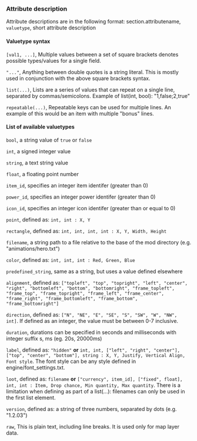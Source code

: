 ### Attribute description
Attribute descriptions are in the following format: section.attributename, `valuetype`, short attribute description

#### Valuetype syntax

`[val1, ...]`, Multiple values between a set of square brackets denotes possible types/values for a single field.

`"..."`, Anything between double quotes is a string literal. This is mostly used in conjunction with the above square brackets syntax.

`list(...)`, Lists are a series of values that can repeat on a single line, separated by commas/semicolons. Example of list(int, bool): "1,false;2,true"

`repeatable(...)`, Repeatable keys can be used for multiple lines. An example of this would be an item with multiple "bonus" lines.

#### List of available valuetypes

`bool`, a string value of `true` or `false`

`int`, a signed integer value

`string`, a text string value

`float`, a floating point number

`item_id`, specifies an integer item identifer (greater than 0)

`power_id`, specifies an integer power identifer (greater than 0)

`icon_id`, specifies an integer icon identifer (greater than or equal to 0)

`point`, defined as: `int, int : X, Y`

`rectangle`, defined as: `int, int, int, int : X, Y, Width, Height`

`filename`, a string path to a file relative to the base of the mod directory (e.g. "animations/hero.txt")

`color`, defined as: `int, int, int : Red, Green, Blue`

`predefined_string`, same as a string, but uses a value defined elsewhere

`alignment`, defined as: `["topleft", "top", "topright", "left", "center", "right", "bottomleft", "bottom", "bottomright", "frame_topleft", "frame_top", "frame_topright", "frame_left", "frame_center", "frame_right", "frame_bottomleft", "frame_bottom", "frame_bottomright"]`

`direction`, defined as: `["N", "NE", "E", "SE", "S", "SW", "W", "NW", int]`. If defined as an integer, the value must be between 0-7 inclusive.

`duration`, durations can be specified in seconds and milliseconds with integer suffix s, ms (eg. 20s, 20000ms)

`label`, defined as: `"hidden"` **or** `int, int, ["left", "right", "center"], ["top", "center", "bottom"], string : X, Y, Justify, Vertical Align, Font style`. The font style can be any style defined in engine/font\_settings.txt.

`loot`, defined as: `filename` **or** `["currency", item_id], ["fixed", float], int, int : Item, Drop chance, Min quantity, Max quantity`. There is a limitation when defining as part of a list(...): filenames can only be used in the first list element.

`version`, defined as: a string of three numbers, separated by dots (e.g. "1.2.03")

`raw`, This is plain text, including line breaks. It is used only for map layer data.

